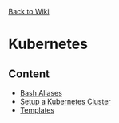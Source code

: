 [Back to Wiki](../../README.md)

# Kubernetes

## Content
- [Bash Aliases](./aliases.md)
- [Setup a Kubernetes Cluster](./setup/README.md)
- [Templates](./templates/README.md)